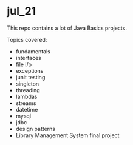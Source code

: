 # jul_21

This repo contains a lot of Java Basics projects.

Topics covered:

- fundamentals
- interfaces
- file i/o
- exceptions
- junit testing
- singleton
- threading
- lambdas
- streams
- datetime
- mysql
- jdbc
- design patterns
- Library Management System final project

